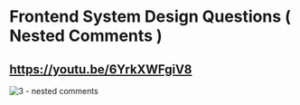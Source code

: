 # Frontend System Design Questions ( Nested Comments )
## https://youtu.be/6YrkXWFgiV8
![3 - nested comments](https://github.com/piyush-eon/frontend-interview-questions/assets/51760520/8bbc32a2-c685-4908-8792-c2426238508f)
